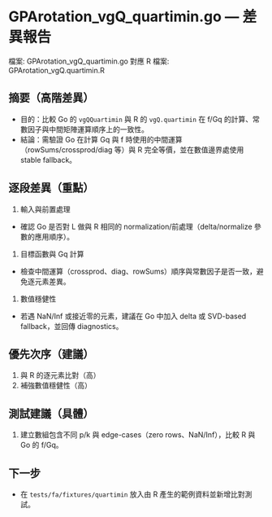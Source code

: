 # GPArotation_vgQ_quartimin.go — 差異報告

檔案: GPArotation_vgQ_quartimin.go
對應 R 檔案: GPArotation_vgQ.quartimin.R

## 摘要（高階差異）

- 目的：比較 Go 的 `vgQQuartimin` 與 R 的 `vgQ.quartimin` 在 f/Gq 的計算、常數因子與中間矩陣運算順序上的一致性。
- 結論：需驗證 Go 在計算 Gq 與 f 時使用的中間運算（rowSums/crossprod/diag 等）與 R 完全等價，並在數值邊界處使用 stable fallback。

## 逐段差異（重點）

1. 輸入與前置處理

- 確認 Go 是否對 L 做與 R 相同的 normalization/前處理（delta/normalize 參數的應用順序）。

1. 目標函數與 Gq 計算

- 檢查中間運算（crossprod、diag、rowSums）順序與常數因子是否一致，避免逐元素差異。

1. 數值穩健性

- 若遇 NaN/Inf 或接近零的元素，建議在 Go 中加入 delta 或 SVD-based fallback，並回傳 diagnostics。

## 優先次序（建議）

1. 與 R 的逐元素比對（高）
2. 補強數值穩健性（高）

## 測試建議（具體）

1. 建立數組包含不同 p/k 與 edge-cases（zero rows、NaN/Inf），比較 R 與 Go 的 f/Gq。

## 下一步

- 在 `tests/fa/fixtures/quartimin` 放入由 R 產生的範例資料並新增比對測試。
